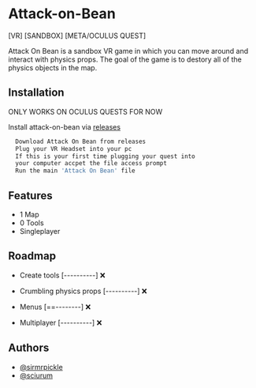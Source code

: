 # Attack-on-Bean
[VR] [SANDBOX] [META/OCULUS QUEST]

Attack On Bean is a sandbox VR game in which you can move around and interact with physics props. The goal of the game is to destory all of the physics objects in the map.
## Installation

ONLY WORKS ON OCULUS QUESTS FOR NOW

Install attack-on-bean via [releases](https://github.com/Sciurum/Attack-on-Bean/releases) 


```bash
  Download Attack On Bean from releases
  Plug your VR Headset into your pc
  If this is your first time plugging your quest into 
  your computer accpet the file access prompt
  Run the main 'Attack On Bean' file
```
    
## Features

- 1 Map
- 0 Tools
- Singleplayer


## Roadmap

- Create tools [----------] ❌

- Crumbling physics props [----------] ❌

- Menus [==--------] ❌

- Multiplayer [----------] ❌
## Authors

- [@sirmrpickle](https://www.github.com/sirmrpickle)
- [@sciurum](https://www.github.com/sciurum)


